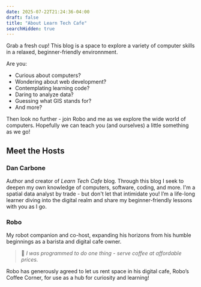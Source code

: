 ```yaml
---
date: 2025-07-22T21:24:36-04:00
draft: false
title: "About Learn Tech Cafe"
searchHidden: true
---
```


Grab a fresh cup! This blog is a space to explore a variety of computer skills in a relaxed, beginner-friendly environnment.

Are you:
- Curious about computers?
- Wondering about web development?
- Contemplating learning code?
- Daring to analyze data?
- Guessing what GIS stands for?
- And more?

Then look no further - join Robo and me as we explore the wide world of computers. Hopefully we can teach you (and ourselves) a little something as we go!

## Meet the Hosts

### Dan Carbone

Author and creator of *Learn Tech Cafe* blog. Through this blog I seek to deepen my own knowledge of computers, software, coding, and more. I'm a spatial data analyst by trade - but don't let that intimidate you! I’m a life-long learner diving into the digital realm and share my beginner-friendly lessons with you as I go.

### Robo
My robot companion and co-host, expanding his horizons from his humble beginnings as a barista and digital cafe owner.
> 🤖 *I was programmed to do one thing - serve coffee at affordable prices.*

Robo has generously agreed to let us rent space in his digital cafe, Robo’s Coffee Corner, for use as a hub for curiosity and learning!